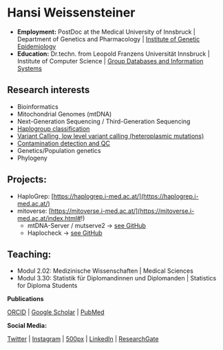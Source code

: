 # Hansi Weissensteiner
 - **Employment:** PostDoc at the Medical University of Innsbruck | Department of Genetics and Pharmacology | [Institute of Genetic Epidemiology](http://genepi.i-med.ac.at/)
 - **Education:** Dr.techn. from Leopold Franzens Universität Innsbruck | Institute of Computer Science | [Group Databases and Information Systems](https://dbis-informatik.uibk.ac.at/)

## Research interests

- Bioinformatics
- Mitochondrial Genomes (mtDNA)
- Next-Generation Sequencing / Third-Generation Sequencing
- [Haplogroup classification](https://haplogrep.i-med.ac.at/)
- [Variant Calling, low level variant calling (heteroplasmic mutations)](https://github.com/seppinho/mutserve)
- [Contamination detection and QC](https://github.com/genepi/haplocheck)
- Genetics/Population genetics
- Phylogeny

## Projects:

 - HaploGrep: [https://haplogrep.i-med.ac.at/](https://haplogrep.i-med.ac.at/)
 - mitoverse: [https://mitoverse.i-med.ac.at/](https://mitoverse.i-med.ac.at/index.html#!) 
   - mtDNA-Server / mutserve2 -> [see GitHub](https://github.com/seppinho/mutserve)
   - Haplocheck -> [see GitHub](https://github.com/genepi/haplocheck)
   
## Teaching:

-  Modul 2.02: Medizinische Wissenschaften | Medical Sciences 
-  Modul 3.30: Statistik für Diplomandinnen und Diplomanden | Statistics for Diploma Students

**Publications**

 [ORCID](https://orcid.org/0000-0002-2871-8669) | [Google Scholar](https://scholar.google.com/citations?user=iGUxXZIAAAAJ&hl=en) | [PubMed](https://pubmed.ncbi.nlm.nih.gov/?term=hansi+weissensteiner&sort=date)
 
 **Social Media:**
 
 [Twitter](https://twitter.com/whansi) | [Instagram](https://www.instagram.com/hansi.it/) | [500px](https://500px.com/p/haansi?view=photos) | [LinkedIn](https://www.linkedin.com/in/hansi-wei%C3%9Fensteiner-905b05bb/) | [ResearchGate](https://www.researchgate.net/profile/Hansi_Weissensteiner) 
